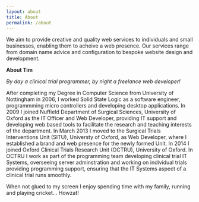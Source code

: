 ```yaml
---
layout: about
title: About
permalink: /about
---
```

We aim to provide creative and quality web services to individuals and small businesses, enabling them to acheive a web presence. Our services range from domain name advice and configuration to bespoke website design and development.


**About Tim**

_By day a clinical trial programmer, by night a freelance web developer!_

After completing my Degree in Computer Science from University of Nottingham in 2006, I worked Solid State Logic as a software engineer, programmming micro controllers and developing desktop applications. In 2009 I joined Nuffield Department of Surgical Sciences, University of Oxford as the IT Officer and Web Developer, providing IT support and developing web based tools to facilitate the research and teaching interests of the department. In March 2013 I moved to the Surgical Trials Interventions Unit (SITU), Universty of Oxford, as Web Developer, where I established a brand and web presence for the newly formed Unit. In 2014 I joined Oxford Clinical Trials Research Unit (OCTRU), University of Oxford. In OCTRU I work as part of the programming team developing clinical trial IT Systems, overseeing server adminstration and working on individual trials providing programming support, ensuring that the IT Systems aspect of a clinical trial runs smoothly. 

When not glued to my screen I enjoy spending time with my family, running and playing cricket... Howzat!